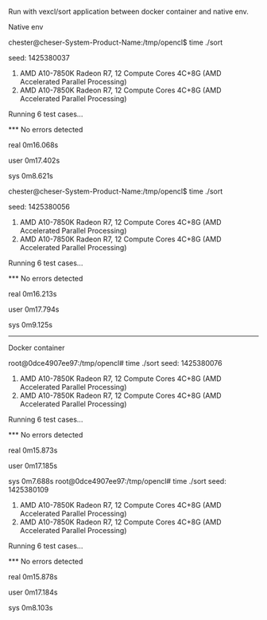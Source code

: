 Run with vexcl/sort application between docker container and native env.

Native env

chester@cheser-System-Product-Name:/tmp/opencl$ time ./sort

seed: 1425380037
1. AMD A10-7850K Radeon R7, 12 Compute Cores 4C+8G (AMD Accelerated Parallel Processing)
2. AMD A10-7850K Radeon R7, 12 Compute Cores 4C+8G (AMD Accelerated Parallel Processing)

Running 6 test cases...

*** No errors detected

real    0m16.068s

user    0m17.402s

sys     0m8.621s

chester@cheser-System-Product-Name:/tmp/opencl$ time ./sort

seed: 1425380056
1. AMD A10-7850K Radeon R7, 12 Compute Cores 4C+8G (AMD Accelerated Parallel Processing)
2. AMD A10-7850K Radeon R7, 12 Compute Cores 4C+8G (AMD Accelerated Parallel Processing)

Running 6 test cases...

*** No errors detected

real    0m16.213s

user    0m17.794s

sys     0m9.125s


-----------------------------------

Docker container

root@0dce4907ee97:/tmp/opencl# time ./sort
seed: 1425380076
1. AMD A10-7850K Radeon R7, 12 Compute Cores 4C+8G (AMD Accelerated Parallel Processing)
2. AMD A10-7850K Radeon R7, 12 Compute Cores 4C+8G (AMD Accelerated Parallel Processing)

Running 6 test cases...

*** No errors detected

real    0m15.873s

user    0m17.185s

sys     0m7.688s
root@0dce4907ee97:/tmp/opencl# time ./sort
seed: 1425380109
1. AMD A10-7850K Radeon R7, 12 Compute Cores 4C+8G (AMD Accelerated Parallel Processing)
2. AMD A10-7850K Radeon R7, 12 Compute Cores 4C+8G (AMD Accelerated Parallel Processing)

Running 6 test cases...

*** No errors detected

real    0m15.878s

user    0m17.184s

sys     0m8.103s


